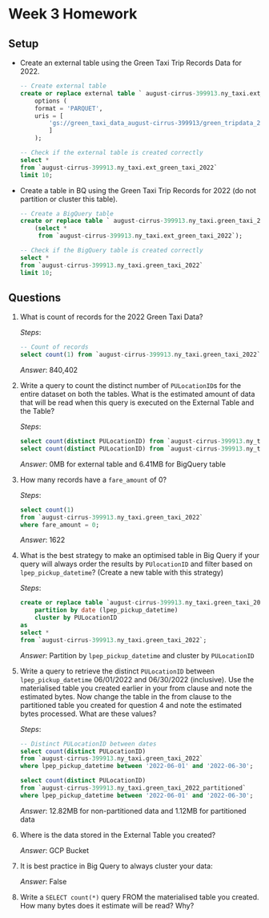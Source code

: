 # Week 3 Homework

## Setup

- Create an external table using the Green Taxi Trip Records Data for 2022.
    
    ```sql
    -- Create external table
    create or replace external table ` august-cirrus-399913.ny_taxi.ext_green_taxi_2022 `
        options (
        format = 'PARQUET',
        uris = [
            'gs://green_taxi_data_august-cirrus-399913/green_tripdata_2022-*.parquet'
            ]
        );
    
    -- Check if the external table is created correctly
    select *
    from `august-cirrus-399913.ny_taxi.ext_green_taxi_2022`
    limit 10;
    ```
    
- Create a table in BQ using the Green Taxi Trip Records for 2022 (do not partition or cluster this table).
    
    ```sql
    -- Create a BigQuery table
    create or replace table ` august-cirrus-399913.ny_taxi.green_taxi_2022 ` as
        (select *
         from `august-cirrus-399913.ny_taxi.ext_green_taxi_2022`);
    
    -- Check if the BigQuery table is created correctly
    select *
    from `august-cirrus-399913.ny_taxi.green_taxi_2022`
    limit 10;
    ```
    

## Questions

1. What is count of records for the 2022 Green Taxi Data?
    
    *Steps*:
    
    ```sql
    -- Count of records
    select count(1) from `august-cirrus-399913.ny_taxi.green_taxi_2022`;
    ```
    
    *Answer*: 840,402
    
2. Write a query to count the distinct number of `PULocationID`s for the entire dataset on both the tables. What is the estimated amount of data that will be read when this query is executed on the External Table and the Table?
    
    *Steps*:
    
    ```sql
    select count(distinct PULocationID) from `august-cirrus-399913.ny_taxi.ext_green_taxi_2022`;
    select count(distinct PULocationID) from `august-cirrus-399913.ny_taxi.green_taxi_2022`;
    ```
    
    *Answer*: 0MB for external table and 6.41MB for BigQuery table
    
3. How many records have a `fare_amount` of 0?
    
    *Steps*:
    
    ```sql
    select count(1)
    from `august-cirrus-399913.ny_taxi.green_taxi_2022`
    where fare_amount = 0;
    ```
    
    *Answer*: 1622
    
4. What is the best strategy to make an optimised table in Big Query if your query will always order the results by `PUlocationID` and filter based on `lpep_pickup_datetime`? (Create a new table with this strategy)
    
    *Steps*:
    
    ```sql
    create or replace table `august-cirrus-399913.ny_taxi.green_taxi_2022_partitioned`
        partition by date (lpep_pickup_datetime)
        cluster by PULocationID
    as
    select *
    from `august-cirrus-399913.ny_taxi.green_taxi_2022`;
    ```
    
    *Answer*: Partition by `lpep_pickup_datetime` and cluster by `PULocationID`
    
5. Write a query to retrieve the distinct `PULocationID` between `lpep_pickup_datetime` 06/01/2022 and 06/30/2022 (inclusive). Use the materialised table you created earlier in your from clause and note the estimated bytes. Now change the table in the from clause to the partitioned table you created for question 4 and note the estimated bytes processed. What are these values?
    
    *Steps*:
    
    ```sql
    -- Distinct PULocationID between dates
    select count(distinct PULocationID)
    from `august-cirrus-399913.ny_taxi.green_taxi_2022`
    where lpep_pickup_datetime between '2022-06-01' and '2022-06-30';
    
    select count(distinct PULocationID)
    from `august-cirrus-399913.ny_taxi.green_taxi_2022_partitioned`
    where lpep_pickup_datetime between '2022-06-01' and '2022-06-30';
    ```
    
    *Answer*: 12.82MB for non-partitioned data and 1.12MB for partitioned data
    
6. Where is the data stored in the External Table you created?
    
    *Answer*: GCP Bucket
    
7. It is best practice in Big Query to always cluster your data:
    
    *Answer*: False
    
8. Write a `SELECT count(*)` query FROM the materialised table you created. How many bytes does it estimate will be read? Why?
